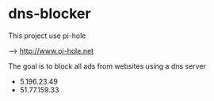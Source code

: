 # dns-blocker

This project use pi-hole

--> http://www.pi-hole.net

The goal is to block all ads from websites using a dns server

- 5.196.23.49
- 51.77.159.33
